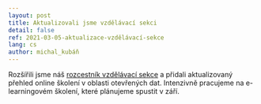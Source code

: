 ```yaml
---
layout: post
title: Aktualizovali jsme vzdělávací sekci 
detail: false
ref: 2021-03-05-aktualizace-vzdělávací-sekce
lang: cs
author: michal_kubáň
---
```


Rozšířili jsme náš [rozcestník vzdělávací sekce](https://opendata.gov.cz/edu:start#typy_vzd%C4%9Bl%C3%A1vac%C3%ADch_aktivit) a přidali aktualizovaný přehled online školení v oblasti otevřených dat. Intenzivně pracujeme na e-learningovém školení, které plánujeme spustit v září.
